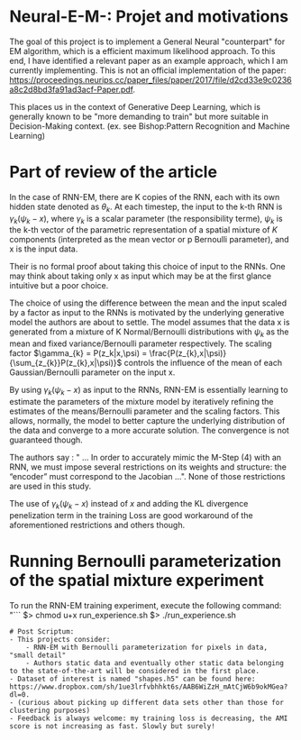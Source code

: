 # Neural-E-M-: Projet and motivations 
The goal of this project is to implement a General Neural "counterpart" for EM algorithm, which is a efficient maximum likelihood approach. 
To this end, I have identified a relevant paper as an example approach, which I am currently implementing.
This is not an official implementation of the paper: https://proceedings.neurips.cc/paper_files/paper/2017/file/d2cd33e9c0236a8c2d8bd3fa91ad3acf-Paper.pdf. 

This places us in the context of Generative Deep Learning, which is generally known to be "more demanding to train" but more suitable in Decision-Making context. (ex. see Bishop:Pattern Recognition and Machine Learning)

# Part of review of the article  

In the case of RNN-EM, there are K copies of the RNN, each with its own hidden state denoted as $\theta_{k}$. At each timestep, the input to the k-th RNN is $\gamma_{k}(\psi_{k} - x)$, where $\gamma_{k}$ is a scalar parameter (the responsibility terme), $\psi_{k}$ is the k-th vector of the parametric representation of a spatial mixture of $K$ components (interpreted as the mean vector or p Bernoulli parameter), and x is the input data. 

Their is no formal proof about taking this choice of input to the RNNs. One may think about taking only x as input which may be at the first glance intuitive but a poor choice. 

The choice of using the difference between the mean and the input scaled by a factor as input to the RNNs is motivated by the underlying generative model the authors are about to settle. The model assumes that the data x is generated from a mixture of K Normal/Bernoulli distributions with $\psi_{k}$ as the mean and fixed variance/Bernoulli parameter respectively. The scaling factor $\gamma_{k} = P(z_k|x,\psi) = \frac{P(z_{k},x|\psi)}{\sum_{z_{k}}P(z_{k},x|\psi)}$ controls the influence of the mean of each Gaussian/Bernoulli parameter on the input x.

By using $\gamma_{k}(\psi_{k} - x)$ as input to the RNNs, RNN-EM is essentially learning to estimate the parameters of the mixture model by iteratively refining the estimates of the means/Bernoulli parameter and the scaling factors. This allows, normally, the model to better capture the underlying distribution of the data and converge to a more accurate solution. The convergence is not guaranteed though.


The authors say : " ... In order to accurately mimic the M-Step (4) with an RNN, we must impose several restrictions on its weights and structure: the “encoder” must correspond to the Jacobian ...". None of those restrictions are used in this study. 

The use of $\gamma_{k}(\psi_{k} - x)$ instead of $x$ and adding the KL divergence penelization term in the training Loss are good workaround of the aforementioned restrictions and others though.

# Running Bernoulli parameterization of the spatial mixture experiment

To run the RNN-EM training experiment, execute the following command:
"```
$> chmod u+x run_experience.sh
$> ./run_experience.sh
```"
# Post Scriptum:
- This projects consider:
    - RNN-EM with Bernoulli parameterization for pixels in data, "small detail" 
    - Authors static data and eventually other static data belonging to the state-of-the-art will be considered in the first place.  
- Dataset of interest is named "shapes.h5" can be found here: https://www.dropbox.com/sh/1ue3lrfvbhhkt6s/AAB6WiZzH_mAtCjW6b9okMGea?dl=0.
- (curious about picking up different data sets other than those for clustering purposes)
- Feedback is always welcome: my training loss is decreasing, the AMI score is not increasing as fast. Slowly but surely!

